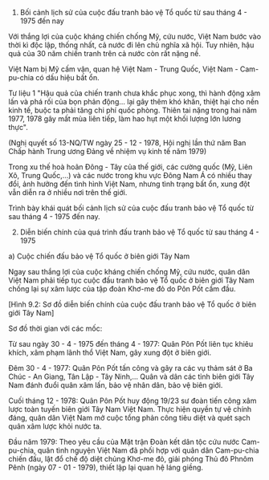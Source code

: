 1. Bối cảnh lịch sử của cuộc đấu tranh bảo vệ Tổ quốc từ sau tháng 4 - 1975 đến nay

Với thắng lợi của cuộc kháng chiến chống Mỹ, cứu nước, Việt Nam bước vào thời kì độc lập, thống nhất, cả nước đi lên chủ nghĩa xã hội. Tuy nhiên, hậu quả của 30 năm chiến tranh trên cả nước còn rất nặng nề.

Việt Nam bị Mỹ cấm vận, quan hệ Việt Nam - Trung Quốc, Việt Nam - Cam-pu-chia có dấu hiệu bất ổn.

Tư liệu 1
"Hậu quả của chiến tranh chưa khắc phục xong, thì hành động xâm lấn và phá rối của bọn phản động... lại gây thêm khó khăn, thiệt hại cho nền kinh tế, buộc ta phải tăng chi phí quốc phòng. Thiên tai nặng trong hai năm 1977, 1978 gây mất mùa liên tiếp, làm hao hụt một khối lượng lớn lương thực".

(Nghị quyết số 13-NQ/TW ngày 25 - 12 - 1978, Hội nghị lần thứ năm Ban Chấp hành Trung ương Đảng về nhiệm vụ kinh tế năm 1979)

Trong xu thế hoà hoãn Đông - Tây của thế giới, các cường quốc (Mỹ, Liên Xô, Trung Quốc,...) và các nước trong khu vực Đông Nam Á có nhiều thay đổi, ảnh hưởng đến tình hình Việt Nam, nhưng tình trạng bất ổn, xung đột vẫn diễn ra ở nhiều nơi trên thế giới.

Trình bày khái quát bối cảnh lịch sử của cuộc đấu tranh bảo vệ Tổ quốc từ sau tháng 4 - 1975 đến nay.

2. Diễn biến chính của quá trình đấu tranh bảo vệ Tổ quốc từ sau tháng 4 - 1975

a) Cuộc chiến đấu bảo vệ Tổ quốc ở biên giới Tây Nam

Ngay sau thắng lợi của cuộc kháng chiến chống Mỹ, cứu nước, quân dân Việt Nam phải tiếp tục cuộc đấu tranh bảo vệ Tổ quốc ở biên giới Tây Nam chống lại sự xâm lược của tập đoàn Khơ-me đỏ do Pôn Pốt cầm đầu.

[Hình 9.2: Sơ đồ diễn biến chính của cuộc đấu tranh bảo vệ Tổ quốc ở biên giới Tây Nam]

Sơ đồ thời gian với các mốc:

Từ sau ngày 30 - 4 - 1975 đến tháng 4 - 1977:
Quân Pôn Pốt liên tục khiêu khích, xâm phạm lãnh thổ Việt Nam, gây xung đột ở biên giới.

Đêm 30 - 4 - 1977:
Quân Pôn Pốt tấn công và gây ra các vụ thảm sát ở Ba Chúc - An Giang, Tân Lập - Tây Ninh,... Quân và dân các tỉnh biên giới Tây Nam đánh đuổi quân xâm lấn, bảo vệ nhân dân, bảo vệ biên giới.

Cuối tháng 12 - 1978:
Quân Pôn Pốt huy động 19/23 sư đoàn tiến công xâm lược toàn tuyến biên giới Tây Nam Việt Nam. Thực hiện quyền tự vệ chính đáng, quân dân Việt Nam mở cuộc tổng phản công tiêu diệt và quét sạch quân xâm lược khỏi nước ta.

Đầu năm 1979:
Theo yêu cầu của Mặt trận Đoàn kết dân tộc cứu nước Cam-pu-chia, quân tình nguyện Việt Nam đã phối hợp với quân dân Cam-pu-chia chiến đấu, lật đổ chế độ diệt chủng Khơ-me đỏ, giải phóng Thủ đô Phnôm Pênh (ngày 07 - 01 - 1979), thiết lập lại quan hệ láng giềng.